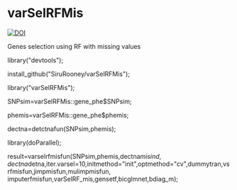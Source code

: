 # varSelRFMis

[![DOI](https://zenodo.org/badge/DOI/10.1016/j.apm.2023.06.025.svg)](https://doi.org/10.1016/j.apm.2023.06.025)

Genes selection using RF with missing values

library("devtools");

install_github("SiruRooney/varSelRFMis");

library("varSelRFMis");

SNPsim=varSelRFMis::gene_phe$SNPsim;

phemis=varSelRFMis::gene_phe$phemis;

dectna=detctnafun(SNPsim,phemis);

library(doParallel);

result=varselrfmisfun(SNPsim,phemis,dectna$misind,dectna$detna,iter.varsel=10,initmethod="init",optmethod="cv",dummytran,vsrfmisfun,jimpmisfun,mulimpmisfun,       imputerfmisfun,varSelRF_mis,gensetf,bicglmnet,bdiag_m);


